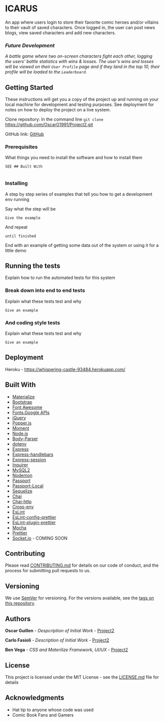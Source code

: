 # ICARUS

An app where users login to store their favorite comic heroes and/or villains to their vault of saved characters. Once logged in, the user can post news blogs, view saved characters and add new characters.

### *Future Development*

*A battle game where two on-screen characters fight each other, logging the users' battle statistics with wins & losses. The user's wins and losses will be viewed on their ```User Profile``` page and if they land in the top 10, their profile will be loaded to the ```Leaderboard```.*

## Getting Started

These instructions will get you a copy of the project up and running on your local machine for development and testing purposes. See deployment for notes on how to deploy the project on a live system.

Clone repository: In the command line ```git clone``` https://github.com/OscarG1991/Project2.git 

GitHub link: [GitHub](https://github.com/OscarG1991/Project2)


### Prerequisites

What things you need to install the software and how to install them

```
SEE ## Built With


```

### Installing

A step by step series of examples that tell you how to get a development env running

Say what the step will be

```
Give the example
```

And repeat

```
until finished
```

End with an example of getting some data out of the system or using it for a little demo

## Running the tests

Explain how to run the automated tests for this system

### Break down into end to end tests

Explain what these tests test and why

```
Give an example
```

### And coding style tests

Explain what these tests test and why

```
Give an example
```

## Deployment

Heroku - https://whispering-castle-93484.herokuapp.com/

## Built With

* [Materialize](https://materializecss.com/getting-started.html)
* [Bootstrap](https://getbootstrap.com/)
* [Font Awesome](https://fontawesome.com/?from=io)
* [Fonts.Google APIs](https://developers.google.com/fonts/docs/getting_started)
* [jQuery](https://jquery.com/download/)
* [Popper.js](https://popper.js.org/popper-documentation.html)
* [Moment](https://momentjs.com/)
* [Node.js](https://nodejs.org/en/download/)
* [Body-Parser](https://www.npmjs.com/package/body-parser)
* [dotenv](https://www.npmjs.com/package/dotenv)
* [Express](https://expressjs.com/en/starter/installing.html)
* [Express-handlebars](https://www.npmjs.com/package/express-handlebars)
* [Express-session](https://www.npmjs.com/package/express-session)
* [Inquirer](https://www.npmjs.com/package/inquirer/v/0.2.3)
* [MySQL2](https://www.npmjs.com/package/mysql2)
* [Nodemon](https://nodemon.io/)
* [Passport](https://www.npmjs.com/package/passport)
* [Passport-Local](https://www.npmjs.com/package/passport-local)
* [Sequelize](https://www.npmjs.com/package/sequelize)
* [Chai](https://www.chaijs.com/)
* [Chai-http](https://www.chaijs.com/plugins/chai-http/)
* [Cross-env](https://www.npmjs.com/package/cross-env)
* [EsLint](https://eslint.org/docs/user-guide/getting-started)
* [EsLint-config-prettier](https://eslint.org/docs/user-guide/configuring)
* [EsLint-plugin-prettier](https://prettier.io/docs/en/eslint.html)
* [Mocha](https://mochajs.org/#installation)
* [Prettier](https://www.npmjs.com/package/prettier)
* [Socket.io](https://socket.io/get-started/chat/) - COMING SOON

## Contributing

Please read [CONTRIBUTING.md](https://gist.github.com/PurpleBooth/b24679402957c63ec426) for details on our code of conduct, and the process for submitting pull requests to us.

## Versioning

We use [SemVer](http://semver.org/) for versioning. For the versions available, see the [tags on this repository](https://github.com/your/project/tags). 

## Authors
**Oscar Guillen** - *Despcription of Initial Work* - [Project2](https://github.com/OscarG1991/Project2)

**Carlo Fasioli** - *Description of Initial Work* - [Project2](https://github.com/OscarG1991/Project2)

**Ben Vega** - *CSS and Materilize Framework, UI/UX* - [Project2](https://github.com/OscarG1991/Project2)


## License

This project is licensed under the MIT License - see the [LICENSE.md](LICENSE.md) file for details

## Acknowledgments

* Hat tip to anyone whose code was used
* Comic Book Fans and Gamers

